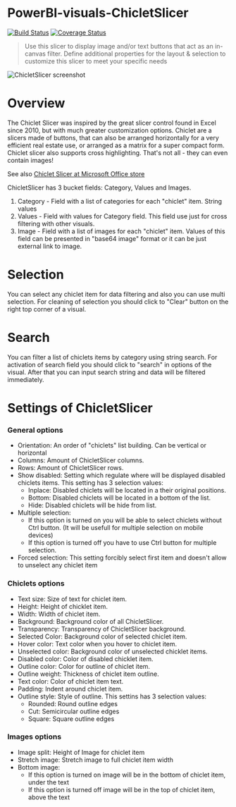 # PowerBI-visuals-ChicletSlicer
[![Build Status](https://travis-ci.org/Microsoft/PowerBI-visuals-ChicletSlicer.svg?branch=master)](https://travis-ci.org/Microsoft/PowerBI-visuals-ChicletSlicer) [![Coverage Status](https://coveralls.io/repos/github/Microsoft/PowerBI-visuals-ChicletSlicer/badge.svg?branch=master)](https://coveralls.io/github/Microsoft/PowerBI-visuals-ChicletSlicer?branch=master)

> Use this slicer to display image and/or text buttons that act as an in-canvas filter. Define additional properties for the layout & selection to customize this slicer to meet your specific needs

![ChicletSlicer screenshot](https://az158878.vo.msecnd.net/marketing/Partner_21474836617/Product_42949680551/Asset_95650974-8e44-40cf-b041-fe64ca49a6e0/ChicletSlicerscreenshot2.png)

# Overview

The Chiclet Slicer was inspired by the great slicer control found in Excel since 2010, but with much greater customization options.
Chiclet are a slicers made of buttons, that can also be arranged horizontally for a very efficient real estate use, or arranged as a matrix for a super compact form.
Chiclet slicer also supports cross highlighting.
That's not all - they can even contain images!

See also [Chiclet Slicer at Microsoft Office store](https://store.office.com/en-us/app.aspx?assetid=WA104380756&sourcecorrid=1094fb73-f014-4f7a-accf-65142c8316af&searchapppos=0&ui=en-US&rs=en-US&ad=US&appredirect=false)

ChicletSlicer has 3 bucket fields: Category, Values and Images.
1. Category - Field with a list of categories for each "chiclet" item. String values
2. Values - Field with values for Category field. This field use just for cross filtering with other visuals.
3. Image - Field with a list of images for each "chiclet" item. Values of this field can be presented in "base64 image" format or it can be just external link to image.

# Selection
You can select any chiclet item for data filtering and also you can use multi selection. For cleaning of selection you should click to "Сlear" button on the right top corner of a visual.

# Search
You can filter a list of chiclets items by category using string search. For activation of search field you should click to "search" in options of the visual. After that you can input search string and data will be filtered immediately.

# Settings of ChicletSlicer
### General options
- Orientation: An order of "chiclets" list building. Can be vertical or horizontal
- Columns: Amount of ChicletSlicer columns.
- Rows: Amount of ChicletSlicer rows.
- Show disabled: Setting which regulate where will be displayed disabled chiclets items.
  This setting has 3 selection values:
  - Inplace: Disabled chiclets will be located in a their original positions.
  - Bottom: Disabled chiclets will be located in a bottom of the list.
  - Hide: Disabled chiclets will be hide from list.
- Multiple selection:
  - If this option is turned on you will be able to select chiclets without Ctrl button. (It will be usefull for multiple selection on mobile devices)
  - If this option is turned off you have to use Ctrl button for multiple selection.
- Forced selection: This setting forcibly select first item and doesn't allow to unselect any chiclet item

### Chiclets options
- Text size: Size of text for chiclet item.
- Height: Height of chicklet item.
- Width: Width of chiclet item.
- Background: Background color of all ChicletSlicer.
- Transparency: Transparency of ChicletSlicer background.
- Selected Color: Background color of selected chiclet item.
- Hover color: Text color when you hover to chiclet item.
- Unselected color: Background color of unselected chicklet items.
- Disabled color: Color of disabled chicklet item.
- Outline color: Color for outline of chiclet item.
- Outline weight: Thickness of chiclet item outline.
- Text color: Color of chiclet item text.
- Padding: Indent around chiclet item.
- Outline style: Style of outline.
  This settins has 3 selection values:
  - Rounded: Round outline edges
  - Cut: Semicircular outline edges
  - Square: Square outline edges

### Images options
- Image split: Height of Image for chiclet item
- Stretch image: Stretch image to full chiclet item width
- Bottom image:
  - If this option is turned on image will be in the bottom of chiclet item, under the text
  - If this option is turned off image will be in the top of chiclet item, above the text